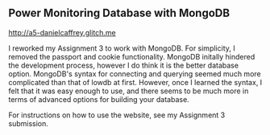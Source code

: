 ## Power Monitoring Database with MongoDB

http://a5-danielcaffrey.glitch.me

I reworked my Assignment 3 to work with MongoDB. For simplicity, I removed the passport 
and cookie functionality. MongoDB initally hindered the development process, however I do think it is the better database option.
MongoDB's syntax for connecting and querying seemed much more complicated than that of lowdb at first.
However, once I learned the syntax, I felt that it was easy enough to use, and there seems to be much more in terms of advanced options for building your database.

For instructions on how to use the website, see my Assignment 3 submission.

